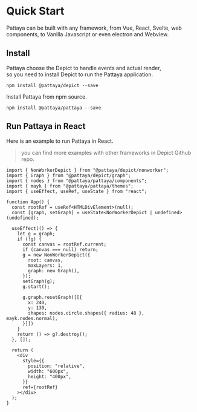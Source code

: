 # Quick Start

Pattaya can be built with any framework, from Vue, React, Svelte, web components, to Vanilla Javascript or even electron and Webview.  

## Install

Pattaya choose the Depict to handle events and actual render,  
so you need to install Depict to run the Pattaya application.

`npm install @pattaya/depict --save`

Install Pattaya from npm source.

`npm install @pattaya/pattaya --save`

## Run Pattaya in React 

Here is an example to run Pattaya in React.

> you can find more examples with other frameworks in Depict Github repo.

```tsx
import { NonWorkerDepict } from "@pattaya/depict/nonworker";
import { Graph } from "@pattaya/depict/graph";
import { nodes } from "@pattaya/pattaya/components";
import { mayk } from "@pattaya/pattaya/themes";
import { useEffect, useRef, useState } from "react";

function App() {
  const rootRef = useRef<HTMLDivElement>(null);
  const [graph, setGraph] = useState<NonWorkerDepict | undefined>(undefined);

  useEffect(() => {
    let g = graph;
    if (!g) {
      const canvas = rootRef.current;
      if (canvas === null) return;
      g = new NonWorkerDepict({
        root: canvas,
        maxLayers: 1,
        graph: new Graph(),
      });
      setGraph(g);
      g.start();

      g.graph.resetGraph([[{
        x: 240,
        y: 130,
        shapes: nodes.circle.shapes({ radius: 48 }, mayk.nodes.normal),
      }]])
    }
    return () => g?.destroy();
  }, []);

  return (
    <div
      style={{
        position: "relative",
        width: "600px",
        height: "400px",
      }}
      ref={rootRef}
    ></div>
  );
}
```
